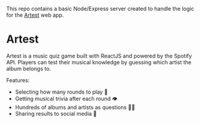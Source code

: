 This repo contains a basic Node/Express server created to handle the logic for the [Artest](https://www.github.com/dmahely/artest) web app.


# Artest
Artest is a music quiz game built with ReactJS and powered by the Spotify API. Players can test their musical knowledge by guessing which artist the album belongs to.

Features:

-   Selecting how many rounds to play 🎱
-   Getting musical trivia after each round 👁
-   Hundreds of albums and artists as questions 👩‍🎤
-   Sharing results to social media 📲
